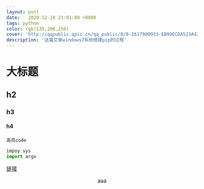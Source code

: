 ```yaml
---
layout: post
date:   2020-12-18 21:01:00 +0800
tags: python
color: rgb(135,206,250)
cover: 'http://qqpublic.qpic.cn/qq_public/0/0-2617900933-EB99ECDA523A42E46FC6A268DDD63A83/0?fmt=jpg&size=57&h=1244&w=700&ppv=1'
description: '这篇文章windows7系统搭建pip的过程'
---
```




# 大标题

## h2

### h3

#### h4

`高亮code`

```python
impoy sys
import argv
```



[链接](http://baidu.com/)





<center>
    <p>aaa</p>
</center>

